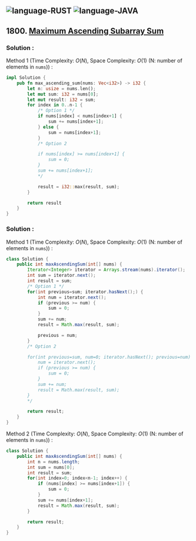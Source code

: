 ![language-RUST](https://img.shields.io/badge/RUST-8d4004?style=for-the-badge&logo=RUST)
![language-JAVA](https://img.shields.io/badge/Java-ED8B00?style=for-the-badge&logo=openjdk)
---

## 1800. [Maximum Ascending Subarray Sum](https://leetcode.com/problems/maximum-ascending-subarray-sum)

### Solution :

Method 1 (Time Complexity: $O(N)$, Space Complexity: $O(1)$ (N: number of elements in `nums`)) :
```Rust
impl Solution {
    pub fn max_ascending_sum(nums: Vec<i32>) -> i32 {
        let n: usize = nums.len();
        let mut sum: i32 = nums[0];
        let mut result: i32 = sum;
        for index in 0..n-1 {
            /* Option 1 */
            if nums[index] < nums[index+1] {
                sum += nums[index+1];
            } else {
                sum = nums[index+1];
            }
            /* Option 2

            if nums[index] >= nums[index+1] {
                sum = 0;
            }
            sum += nums[index+1];
            */

            result = i32::max(result, sum);
        }

        return result
    }
}
```

### Solution :

Method 1 (Time Complexity: $O(N)$, Space Complexity: $O(1)$ (N: number of elements in `nums`)) :
```java
class Solution {
    public int maxAscendingSum(int[] nums) {
        Iterator<Integer> iterator = Arrays.stream(nums).iterator();
        int sum = iterator.next();
        int result = sum;
        /* Option 1 */
        for(int previous=sum; iterator.hasNext();) {
            int num = iterator.next();
            if (previous >= num) {
                sum = 0;
            }
            sum += num;
            result = Math.max(result, sum);

            previous = num;
        }
        /* Option 2

        for(int previous=sum, num=0; iterator.hasNext(); previous=num) {
            num = iterator.next();
            if (previous >= num) {
                sum = 0;
            }
            sum += num;
            result = Math.max(result, sum);
        }
        */

        return result;
    }
}
```

Method 2 (Time Complexity: $O(N)$, Space Complexity: $O(1)$ (N: number of elements in `nums`)) :
```java
class Solution {
    public int maxAscendingSum(int[] nums) {
        int n = nums.length;
        int sum = nums[0];
        int result = sum;
        for(int index=0; index<n-1; index++) {
            if (nums[index] >= nums[index+1]) {
                sum = 0;
            }
            sum += nums[index+1];
            result = Math.max(result, sum);
        }

        return result;
    }
}
```
